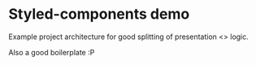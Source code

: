 # Styled-components demo

Example project architecture for good splitting of presentation <> logic.

Also a good boilerplate :P
